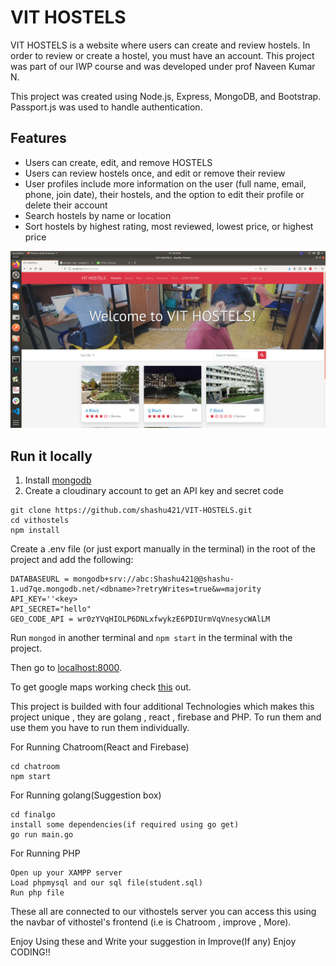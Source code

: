 # VIT HOSTELS

VIT HOSTELS is a website where users can create and review hostels. In order to review or create a hostel, you must have an account. This project was part of our IWP course and was developed under prof Naveen Kumar N.

This project was created using Node.js, Express, MongoDB, and Bootstrap. Passport.js was used to handle authentication.  

## Features
* Users can create, edit, and remove HOSTELS
* Users can review hostels once, and edit or remove their review
* User profiles include more information on the user (full name, email, phone, join date), their hostels, and the option to edit their profile or delete their account
* Search hostels by name or location
* Sort hostels by highest rating, most reviewed, lowest price, or highest price

![Screenshot](1.png)

## Run it locally
1. Install [mongodb](https://www.mongodb.com/)
2. Create a cloudinary account to get an API key and secret code

```
git clone https://github.com/shashu421/VIT-HOSTELS.git
cd vithostels
npm install
```

Create a .env file (or just export manually in the terminal) in the root of the project and add the following:  

```
DATABASEURL = mongodb+srv://abc:Shashu421@@shashu-1.ud7qe.mongodb.net/<dbname>?retryWrites=true&w=majority
API_KEY=''<key>
API_SECRET="hello"
GEO_CODE_API = wr0zYVqHIOLP6DNLxfwykzE6PDIUrmVqVnesycWAlLM

```

Run ```mongod``` in another terminal and ```npm start``` in the terminal with the project.  

Then go to [localhost:8000](http://localhost:8000/).

To get google maps working check [this](https://github.com/nax3t/google-maps-api) out.

This project is builded with four additional Technologies which makes this project unique , they are golang , react , firebase and PHP.
To run them and use them you have to run them individually.

For Running Chatroom(React and Firebase)
```
cd chatroom
npm start

```

For Running golang(Suggestion box)
```
cd finalgo
install some dependencies(if required using go get)
go run main.go

```

For Running PHP
```
Open up your XAMPP server
Load phpmysql and our sql file(student.sql)
Run php file

```

These all are connected to our vithostels server you can access this using the navbar of vithostel's frontend (i.e is Chatroom , improve , More).

Enjoy Using these and Write your suggestion in Improve(If any)
Enjoy CODING!!
